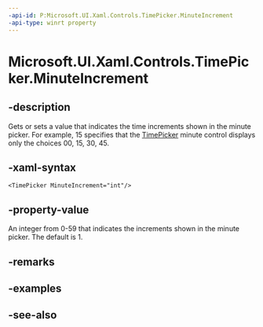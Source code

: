 ```yaml
---
-api-id: P:Microsoft.UI.Xaml.Controls.TimePicker.MinuteIncrement
-api-type: winrt property
---
```


<!-- Property syntax
public int MinuteIncrement { get;  set; }
-->

# Microsoft.UI.Xaml.Controls.TimePicker.MinuteIncrement

## -description
Gets or sets a value that indicates the time increments shown in the minute picker. For example, 15 specifies that the [TimePicker](timepicker.md) minute control displays only the choices 00, 15, 30, 45.

## -xaml-syntax
```xaml
<TimePicker MinuteIncrement="int"/>
```


## -property-value
An integer from 0-59 that indicates the increments shown in the minute picker. The default is 1.

## -remarks

## -examples

## -see-also
